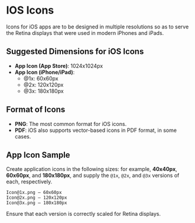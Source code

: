 # IOS Icons

Icons for iOS apps are to be designed in multiple resolutions so as to serve the Retina displays that were used in modern iPhones and iPads.

## Suggested Dimensions for iOS Icons
- **App Icon (App Store)**: 1024x1024px
- **App Icon (iPhone/iPad)**: 
  - @1x: 60x60px
  - @2x: 120x120px
  - @3x: 180x180px

## Format of Icons
- **PNG**: The most common format for iOS icons.
- **PDF**: iOS also supports vector-based icons in PDF format, in some cases.
 
## App Icon Sample
Create application icons in the following sizes: for example, **40x40px**, **60x60px**, and **180x180px**, and supply the `@1x`, `@2x`, and `@3x` versions of each, respectively.

```plaintext
Icon@1x.png – 60x60px
Icon@2x.png – 120x120px
Icon@3x.png – 180x180px
```

Ensure that each version is correctly scaled for Retina displays.
